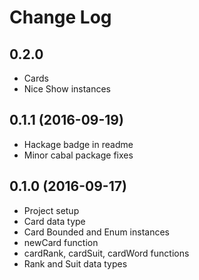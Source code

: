 # Change Log

## 0.2.0
* Cards
* Nice Show instances

## 0.1.1 (2016-09-19)
* Hackage badge in readme
* Minor cabal package fixes

## 0.1.0 (2016-09-17)
* Project setup
* Card data type
* Card Bounded and Enum instances
* newCard function
* cardRank, cardSuit, cardWord functions
* Rank and Suit data types

